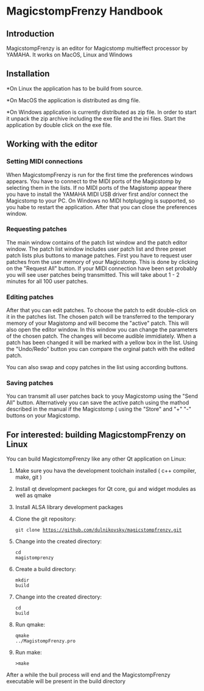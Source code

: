 # MagicstompFrenzy Handbook

## Introduction

MagicstompFrenzy is an editor for Magicstomp multieffect processor by YAMAHA. It works on MacOS, Linux and Windows

## Installation

*On Linux the application has to be build from source.

*On MacOS the application is distributed as dmg file. 

*On Windows application is currently distributed as zip file. In order to start it unpack the zip archive including the exe file and the ini files. Start the application by double click on the exe file.

## Working with the editor

### Setting MIDI connections

When MagicstompFrenzy is run for the first time the preferences windows appears. You have to connect to the MIDI ports of the Magicstomp by selecting them in the lists. If no MIDI ports of the Magistomp appear there you have to install the YAMAHA MIDI USB driver first and/or connect the Magicstomp to your PC. On Windows no MIDI hotplugging is supported, so you habe to restart the application. After that you can close the preferences window.

### Requesting patches

The main window contains of the patch list window and the patch editor window. The patch list window includes user patch list and three preset patch lists plus buttons to manage patches. First you have to request user patches from the user memory of your Magicstomp. This is done by clicking on the "Request All" button. If your MIDI connection have been set probably you will see user patches being transmitted. This will take about 1 - 2 minutes for all 100 user patches.

### Editing patches

After that you can edit patches. To choose the patch to edit double-click on it in the patches list. The chosen patch will be transferred to the temporary memory of your Magistomp and will become the "active" patch. This will also open the editor window. In this window you can change the parameters of the chosen patch. The changes will become audible immidiately. When a patch has been changed it will be marked with a yellow box in the list. Using the "Undo/Redo" button you can compare the orginal patch with the edited patch.

You can also swap and copy patches in the list using according buttons.

### Saving patches

You can transmit all user patches back to youy Magicstomp using the "Send All" button. Alternatively you can save the active patch using the mathod described in the manual if the Magicstomp ( using the "Store" and "+" "-" buttons on your Magicstomp.

## For interested: building MagicstompFrenzy on Linux

You can build MagicstompFrenzy like any other Qt application on Linux:

1. Make sure you hava the development toolchain installed ( c++ compiler, make, git )

2. Install qt development packeges for Qt core, gui and widget modules as well as qmake

3. Install ALSA library development packages

4. Clone the git repository: <pre><code>git clone https://github.com/dulnikovsky/magicstompfrenzy.git</code></pre>

5. Change into the created directory:  <pre><code>cd magistomprenzy</code></pre>

6. Create a build directory: <pre><code>mkdir build</code></pre>

7. Change into the created directory:  <pre><code>cd build</code></pre>

8. Run qmake: <pre><code>qmake ../MagistompFrenzy.pro</code></pre>

9. Run make: <pre><code>>make</code></pre>

After a while the buil process will end and the MagicstompFrenzy executable will be present in the build directory
